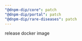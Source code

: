 ```yaml
---
"@dnpm-dip/core": patch
"@dnpm-dip/portal": patch
"@dnpm-dip/rare-diseases": patch
---
```


release docker image
